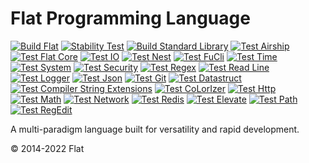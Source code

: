 Flat Programming Language
===========================
[![Build Flat](https://github.com/FlatLang/Flat/actions/workflows/build.yml/badge.svg)](https://github.com/FlatLang/Flat/actions/workflows/build.yml)
[![Stability Test](https://github.com/FlatLang/Stability-Test/actions/workflows/stability-test.yml/badge.svg)](https://github.com/FlatLang/Stability-Test/actions/workflows/stability-test.yml)
[![Build Standard Library](https://github.com/FlatLang/Standard-Library/actions/workflows/build.yml/badge.svg)](https://github.com/FlatLang/Standard-Library/actions/workflows/build.yml)
[![Test Airship](https://github.com/FlatLang/Airship/actions/workflows/build.yml/badge.svg)](https://github.com/FlatLang/Airship/actions/workflows/build.yml)
[![Test Flat Core](https://github.com/FlatLang/Flat-Core/actions/workflows/test.yml/badge.svg)](https://github.com/FlatLang/Flat-Core/actions/workflows/test.yml)
[![Test IO](https://github.com/FlatLang/IO/actions/workflows/test.yml/badge.svg)](https://github.com/FlatLang/IO/actions/workflows/test.yml)
[![Test Nest](https://github.com/FlatLang/Nest/actions/workflows/test.yml/badge.svg)](https://github.com/FlatLang/Nest/actions/workflows/test.yml)
[![Test FuCli](https://github.com/FlatLang/FuCli/actions/workflows/test.yml/badge.svg)](https://github.com/FlatLang/FuCli/actions/workflows/test.yml)
[![Test Time](https://github.com/FlatLang/Time/actions/workflows/test.yml/badge.svg)](https://github.com/FlatLang/Time/actions/workflows/test.yml)
[![Test System](https://github.com/FlatLang/System/actions/workflows/test.yml/badge.svg)](https://github.com/FlatLang/System/actions/workflows/test.yml)
[![Test Security](https://github.com/FlatLang/Security/actions/workflows/test.yml/badge.svg)](https://github.com/FlatLang/Security/actions/workflows/test.yml)
[![Test Regex](https://github.com/FlatLang/Regex/actions/workflows/test.yml/badge.svg)](https://github.com/FlatLang/Regex/actions/workflows/test.yml)
[![Test Read Line](https://github.com/FlatLang/Read-Line/actions/workflows/test.yml/badge.svg)](https://github.com/FlatLang/Read-Line/actions/workflows/test.yml)
[![Test Logger](https://github.com/FlatLang/Logger/actions/workflows/test.yml/badge.svg)](https://github.com/FlatLang/Logger/actions/workflows/test.yml)
[![Test Json](https://github.com/FlatLang/Json/actions/workflows/test.yml/badge.svg)](https://github.com/FlatLang/Json/actions/workflows/test.yml)
[![Test Git](https://github.com/FlatLang/Git/actions/workflows/test.yml/badge.svg)](https://github.com/FlatLang/Git/actions/workflows/test.yml)
[![Test Datastruct](https://github.com/FlatLang/Datastruct/actions/workflows/test.yml/badge.svg)](https://github.com/FlatLang/Datastruct/actions/workflows/test.yml)
[![Test Compiler String Extensions](https://github.com/FlatLang/Compiler-String-Extensions/actions/workflows/test.yml/badge.svg)](https://github.com/FlatLang/Compiler-String-Extensions/actions/workflows/test.yml)
[![Test CoLorIzer](https://github.com/FlatLang/CoLorIzer/actions/workflows/test.yml/badge.svg)](https://github.com/FlatLang/CoLorIzer/actions/workflows/test.yml)
[![Test Http](https://github.com/FlatLang/Http/actions/workflows/test.yml/badge.svg)](https://github.com/FlatLang/Http/actions/workflows/test.yml)
[![Test Math](https://github.com/FlatLang/Math/actions/workflows/test.yml/badge.svg)](https://github.com/FlatLang/Math/actions/workflows/test.yml)
[![Test Network](https://github.com/FlatLang/Network/actions/workflows/test.yml/badge.svg)](https://github.com/FlatLang/Network/actions/workflows/test.yml)
[![Test Redis](https://github.com/FlatLang/Redis/actions/workflows/test.yml/badge.svg)](https://github.com/FlatLang/Redis/actions/workflows/test.yml)
[![Test Elevate](https://github.com/FlatLang/Elevate/actions/workflows/test.yml/badge.svg)](https://github.com/FlatLang/Elevate/actions/workflows/test.yml)
[![Test Path](https://github.com/FlatLang/Path/actions/workflows/test.yml/badge.svg)](https://github.com/FlatLang/Path/actions/workflows/test.yml)
[![Test RegEdit](https://github.com/FlatLang/RegEdit/actions/workflows/test.yml/badge.svg)](https://github.com/FlatLang/RegEdit/actions/workflows/test.yml)

A multi-paradigm language built for versatility and rapid development.

© 2014-2022 Flat

